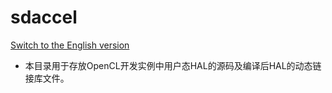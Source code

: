 

# sdaccel

[Switch to the English version](./README.md)


* 本目录用于存放OpenCL开发实例中用户态HAL的源码及编译后HAL的动态链接库文件。
